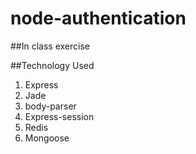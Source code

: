 # node-authentication

##In class exercise

##Technology Used

1. Express
2. Jade
3. body-parser
4. Express-session
5. Redis
6. Mongoose
